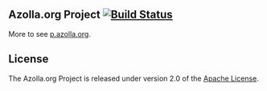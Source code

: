 ## Azolla.org Project [![Build Status](https://travis-ci.org/Azollas/org.azolla.p.2048.png?branch=mirror)](https://travis-ci.org/Azollas/org.azolla.p.2048) 
More to see [p.azolla.org][].

## License
The Azolla.org Project is released under version 2.0 of the [Apache License][].

[p.azolla.org]: http://p.azolla.org/
[Apache License]: http://www.apache.org/licenses/LICENSE-2.0
